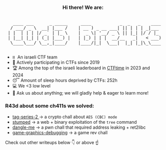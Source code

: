<h3 align="center">Hi there! We are:</h3>

<pre align="center"> 
   ____ ___      _ _____     ____           _  _   _    _____          
  / ___/ _ \  __| |___ /    | __ ) _ __ ___| || | | | _|___ / _ __ ___ 
 | |  | | | |/ _` | |_ \    |  _ \| '__/ _ \ || |_| |/ / |_ \| '__/ __|
 | |__| |_| | (_| |___) |   | |_) | | |  __/__   _|   < ___) | |  \__ \
  \____\___/ \__,_|____/    |____/|_|  \___|  |_| |_|\_\____/|_|  |___/
                                                                        
</pre>

- <img src="https://upload.wikimedia.org/wikipedia/commons/thumb/d/d4/Flag_of_Israel.svg/468px-Flag_of_Israel.svg.png" height="12" alt="IL" />   An israeli CTF team 
- 💪 Actively participating in CTFs since 2019  
- 🏆 Among the top of the israeli leaderboard in [CTFtime](https://ctftime.org/team/233444) in 2023 and 2024
- 😴 Amount of sleep hours deprived by CTFs: 252h
- 💻 We <3 low level
- 💬 Ask us about anything; we will gladly help & eager to learn more!  

### R43d about some ch411s we solved:
- [tag-series-2 ](https://github.com/C0d3-Bre4k3rs/WolvCTF2024-Writeups/tree/main/tag-series-2) -> a crypto chall about `AES (CBC) mode`  
- [stumped](https://github.com/C0d3-Bre4k3rs/CyberCooperative2023-writeups/tree/main/stumped) -> a web + binary exploitation of the `tree` command  
- [dangle-me](https://github.com/C0d3-Bre4k3rs/PingCTF2023-writeups/tree/main/dangle-me) -> a pwn chall that required address leaking + ret2libc
- [game-graphics-debugging](https://github.com/C0d3-Bre4k3rs/WolvCTF2024-Writeups/tree/main/game-graphics-debugging) -> a game rev chall

Check out other writeups below 👇 or above ☝
